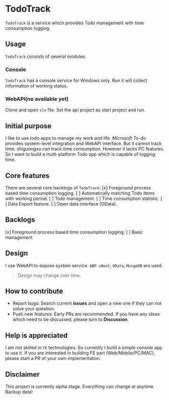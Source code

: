# TodoTrack
`TodoTrack` is a service which provides Todo management with time consumption logging.

## Usage
`TodoTrack` consists of several modules.
### Console
`TodoTrack` has a console service for Windows only. Run it will collect information of working status.

### WebAPI(no available yet)
Clone and open `sln` file. Set the api project as start project and run.

## Initial purpose
I like to use todo apps to manage my work and life. *Microsoft To-do* provides system-level integration and WebAPI interface. But it cannot track time. *shiguangxu* can track time consumption. However it lacks PC features. So I want to build a multi-platform Todo app which is capable of logging time.

## Core features
There are several core backlogs of `TodoTrack`:
[x] Foreground process based time consumption logging.
[ ] Automatically matching Todo items with working period.
[ ] Todo management.
[ ] Time consumption statistic.
[ ] Data Export feature.
[ ] Open data interface (OData).

## Backlogs
[x] Foreground process based time consumption logging.
[ ] Basic management

## Design
I use WebAPI to expose system service. `ABP vNext`, `OData`, `MongoDB` are used.

> Design may change over time.

## How to contribute
- Report bugs: Search current **issues** and open a new one if they can not solve your question.
- Push new features: Early PRs are recommended. If you have any ideas which need to be discussed, please turn to **Discussion**.

## **Help is appreciated**
I am not skilled in `FE` technologies. So currently I build a simple console app to use it. If you are interested in building FE part (Web/Mobile/PC/MAC), please start a PR of your own implementation. 

## Disclaimer
This project is currently alpha stage. Everything can change at anytime. Backup data!